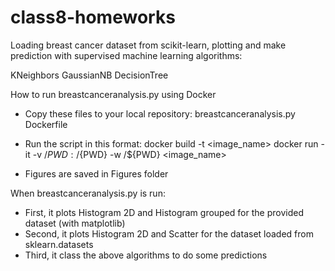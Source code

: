 # class8-homeworks

Loading breast cancer dataset from scikit-learn, plotting and make prediction with supervised machine learning algorithms:

KNeighbors
GaussianNB
DecisionTree

How to run breastcanceranalysis.py using Docker
  - Copy these files to your local repository:
		breastcanceranalysis.py
		Dockerfile

  - Run the script in this format:
		docker build -t <image_name> <path>
		docker run -it -v /${PWD}:/${PWD} -w /${PWD} <image_name> <dataset name>

  - Figures are saved in Figures folder

When breastcanceranalysis.py is run:
  - First, it plots Histogram 2D and Histogram grouped for the provided dataset (with matplotlib)
  - Second, it plots Histogram 2D and Scatter for the dataset loaded from sklearn.datasets
  - Third, it class the above algorithms to do some predictions